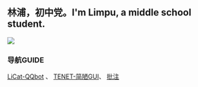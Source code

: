 ## 林浦，初中党。I'm Limpu, a middle school student.
![](https://api.xecades.xyz/api?img=3&date=2025-06-7&str=%5B高考%5D&quote=✨✨がんばれ%21✨✨&qq=3233796965&github=Limpu403&bilibili=376961024)
### 导航GUIDE
[LiCat-QQbot](https://github.com/Limpu403/Limpu403/tree/main/LiCat) 、
[TENET-简陋GUI](https://github.com/Limpu403/Limpu403/tree/main/TENET-GUI)、
[批注](https://github.com/Limpu403/limpu403/blob/main/批注.py)

